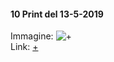 #### 10 Print del 13-5-2019  
Immagine: ![+](https://i.imgur.com/EnPSD5p.png)  
Link: [+](https://editor.p5js.org/r.babolin@gmail.com/full/LKS_yaMeK)